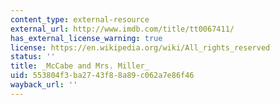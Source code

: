 ```yaml
---
content_type: external-resource
external_url: http://www.imdb.com/title/tt0067411/
has_external_license_warning: true
license: https://en.wikipedia.org/wiki/All_rights_reserved
status: ''
title: _McCabe and Mrs. Miller_
uid: 553804f3-ba27-43f8-8a89-c062a7e86f46
wayback_url: ''
---
```

